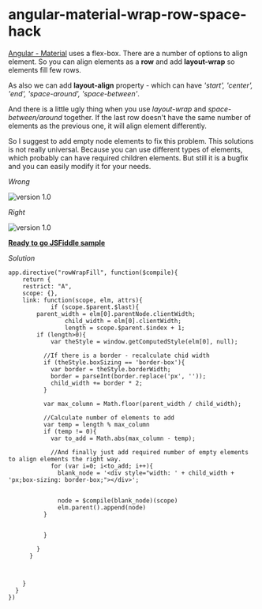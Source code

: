 # angular-material-wrap-row-space-hack

[Angular - Material](https://material.angularjs.org/) uses a flex-box. There are a number of options to
align element. So you can align elements as a **row** and add **layout-wrap** so  elements fill few rows.

As also we can add **layout-align** property - which can have  *'start', 'center', 'end', 'space-around', 'space-between'*.

And there is a little ugly thing when you use *layout-wrap* and *space-between/around* together.
If the last row doesn't have the same number of elements as the previous one, it will align
element differently.

So I suggest to add empty node elements to fix this problem.
This solutions is not really universal. Because you can use different types of elements, which probably
can have required children elements. But still it is a bugfix and you can easily modify it for your
needs.


*Wrong*

![version 1.0][logo]

[logo]: https://github.com/AlexanderKozhevin/betterMe/blob/master/wrong.png?raw=true "Version 1.0"


*Right*

![version 1.0][logo]

[logo]: https://github.com/AlexanderKozhevin/betterMe/blob/master/right.png?raw=true "Version 1.0"

[**Ready to go JSFiddle sample**](https://jsfiddle.net/AlexanderKozhevin/ffcgv6om/)



*Solution*

```
app.directive("rowWrapFill", function($compile){
	return {
    restrict: "A",
  	scope: {},
    link: function(scope, elm, attrs){
			if (scope.$parent.$last){
        parent_width = elm[0].parentNode.clientWidth;
				child_width = elm[0].clientWidth;
				length = scope.$parent.$index + 1;
        if (length>0){
        	var theStyle = window.getComputedStyle(elm[0], null);

          //If there is a border - recalculate chid width
          if (theStyle.boxSizing == 'border-box'){
          	var border = theStyle.borderWidth;
            border = parseInt(border.replace('px', ''));
            child_width += border * 2;
          }

          var max_column = Math.floor(parent_width / child_width);

          //Calculate number of elements to add
          var temp = length % max_column
          if (temp != 0){
          	var to_add = Math.abs(max_column - temp);

            //And finally just add required number of empty elements to align elements the right way.
            for (var i=0; i<to_add; i++){
              blank_node = '<div style="width: ' + child_width + 'px;box-sizing: border-box;"></div>';


              node = $compile(blank_node)(scope)
              elm.parent().append(node)
          }


          }

        }
      }



    }
  }
})

```
